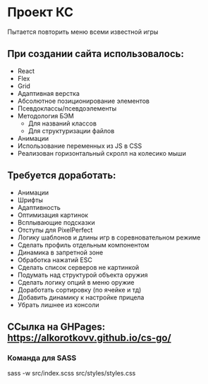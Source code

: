 # Проект КС
Пытается повторить меню всеми известной игры
## При создании сайта использовалось:
- React
- Flex
- Grid
- Адаптивная верстка
- Абсолютное позиционирование элементов
- Псевдоклассы/псевдоэлементы
- Методология БЭМ
  - Для названий классов
  - Для структуризации файлов
- Анимации
- Использование переменных из JS в CSS
- Реализован горизонтальный скролл на колесико мыши

## Требуется доработать:
- Анимации
- Шрифты
- Адаптивность
- Оптимизация картинок
- Всплывающие подсказки
- Отступы для PixelPerfect
- Логику шаблонов и длины игр в соревновательном режиме
- Сделать профиль отдельным компонентом
- Динамика в запретной зоне
- Обработка нажатий ESC
- Сделать список серверов не картинкой
- Подумать над структурой объекта оружия
- Сделать логику опций в меню оружие
- Доработать сортировку (по ячейке и тд)
- Добавить динамику к настройке прицела
- Убрать лишнее из консоли

## ССылка на GHPages: https://alkorotkovv.github.io/cs-go/

### Команда для SASS
sass -w src/index.scss src/styles/styles.css